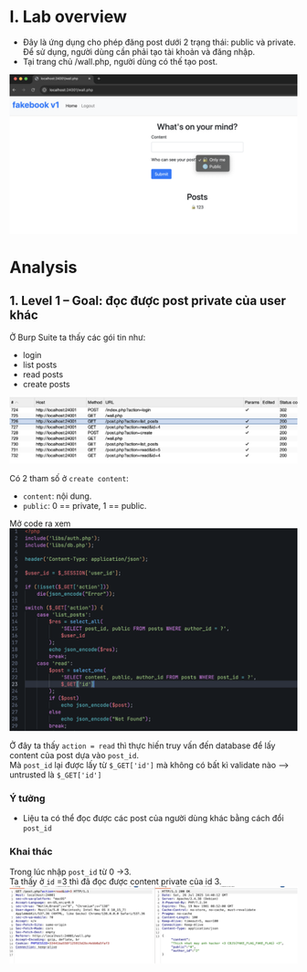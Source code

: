 # I. Lab overview
- Đây là ứng dụng cho phép đăng post dưới 2 trạng thái: public và private. Để sử dụng, người dùng cần phải tạo tài khoản và đăng nhập.  
- Tại trang chủ /wall.php, người dùng có thế tạo post.
<img src="./img/Screenshot 2025-07-26 at 21.20.03.png">

# Analysis
## 1. Level 1 – Goal: đọc được post private của user khác
Ở Burp Suite ta thấy các gói tin như:
- login
- list posts
- read posts
- create posts
<img src="./img/Screenshot 2025-07-26 at 21.25.28.png">

Có 2 tham số ở `create content`:  
- `content`: nội dung.
- `public`: 0 == private, 1 == public.

Mở code ra xem
<img src="./img/Screenshot 2025-07-26 at 21.31.42.png">

Ở đây ta thấy `action = read` thì thực hiến truy vấn đến database để lấy content của post dựa vào `post_id`.  
Mà `post_id` lại được lấy từ `$_GET['id']` mà không có bất kì validate nào --> untrusted là `$_GET['id']`
### Ý tưởng
- Liệu ta có thể đọc được các post của người dùng khác bằng cách đổi `post_id`
### Khai thác
Trong lúc nhập `post_id` từ 0 ->3.  
Ta thấy ở `id` =3 thì đã đọc được content private của id 3.
<img src='./img/Screenshot 2025-07-26 at 21.41.40.png'>